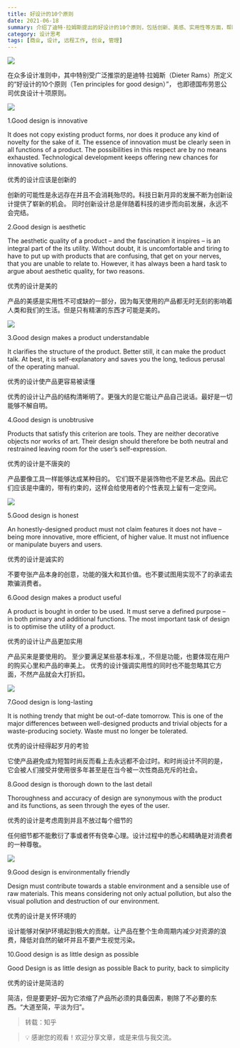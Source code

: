 ```yaml
---
title: 好设计的10个原则
date: 2021-06-18
summary: 介绍了迪特·拉姆斯提出的好设计的10个原则，包括创新、美感、实用性等方面，帮助读者理解优秀设计的核心要素。
category: 设计思考
tags: [商业, 设计, 远程工作, 创业, 管理]
---
```


![](https://blog-1259751088.cos.ap-shanghai.myqcloud.com/20201130233051.jpeg)

在众多设计准则中，其中特别受广泛推崇的是迪特·拉姆斯（Dieter Rams）所定义的“好设计的10个原则（Ten principles for good design）”， 也即德国布劳恩公司优良设计十项原则。

![](https://blog-1259751088.cos.ap-shanghai.myqcloud.com/uPic/ZvlNUr.png)

1.Good design is innovative

It does not copy existing product forms, nor does it produce any kind of novelty for the sake of it. The essence of innovation must be clearly seen in all functions of a product. The possibilities in this respect are by no means exhausted. Technological development keeps offering new chances for innovative solutions.

优秀的设计应该是创新的

创新的可能性是永远存在并且不会消耗殆尽的。科技日新月异的发展不断为创新设计提供了崭新的机会。 同时创新设计总是伴随着科技的进步而向前发展，永远不会完结。

2.Good design is aesthetic

The aesthetic quality of a product – and the fascination it inspires – is an integral part of the its utility. Without doubt, it is uncomfortable and tiring to have to put up with products that are confusing, that get on your nerves, that you are unable to relate to. However, it has always been a hard task to argue about aesthetic quality, for two reasons.

优秀的设计是美的

产品的美感是实用性不可或缺的一部分，因为每天使用的产品都无时无刻的影响着人类和我们的生活。但是只有精湛的东西才可能是美的。

![](https://blog-1259751088.cos.ap-shanghai.myqcloud.com/uPic/SkLFKY.png)

3.Good design makes a product understandable

It clarifies the structure of the product. Better still, it can make the product talk. At best, it is self-explanatory and saves you the long, tedious perusal of the operating manual.

优秀的设计使产品更容易被读懂

优秀的设计让产品的结构清晰明了。更强大的是它能让产品自己说话。最好是一切能够不解自明。

4.Good design is unobtrusive

Products that satisfy this criterion are tools. They are neither decorative objects nor works of art. Their design should therefore be both neutral and restrained leaving room for the user’s self-expression.

优秀的设计是不唐突的

产品要像工具一样能够达成某种目的。 它们既不是装饰物也不是艺术品。因此它们应该是中庸的，带有约束的，这样会给使用者的个性表现上留有一定空间。

![](https://blog-1259751088.cos.ap-shanghai.myqcloud.com/20201130233051.jpeg)

5.Good design is honest

An honestly-designed product must not claim features it does not have – being more innovative, more efficient, of higher value. It must not influence or manipulate buyers and users.

优秀的设计是诚实的

不要夸张产品本身的创意，功能的强大和其价值。也不要试图用实现不了的承诺去欺骗消费者。

6.Good design makes a product useful

A product is bought in order to be used. It must serve a defined purpose – in both primary and additional functions. The most important task of design is to optimise the utility of a product.

优秀的设计让产品更加实用

产品买来是要使用的。 至少要满足某些基本标准,，不但是功能，也要体现在用户的购买心里和产品的审美上。 优秀的设计强调实用性的同时也不能忽略其它方面，不然产品就会大打折扣。

![](https://blog-1259751088.cos.ap-shanghai.myqcloud.com/uPic/ZvlNUr.png)

7.Good design is long-lasting

It is nothing trendy that might be out-of-date tomorrow. This is one of the major differences between well-designed products and trivial objects for a waste-producing society. Waste must no longer be tolerated.

优秀的设计经得起岁月的考验

它使产品避免成为短暂时尚反而看上去永远都不会过时。和时尚设计不同的是， 它会被人们接受并使用很多年甚至是在当今被一次性商品充斥的社会。

8.Good design is thorough down to the last detail

Thoroughness and accuracy of design are synonymous with the product and its functions, as seen through the eyes of the user.

优秀的设计是考虑周到并且不放过每个细节的

任何细节都不能敷衍了事或者怀有侥幸心理。设计过程中的悉心和精确是对消费者的一种尊敬。

![](https://blog-1259751088.cos.ap-shanghai.myqcloud.com/uPic/SkLFKY.png)

9.Good design is environmentally friendly

Design must contribute towards a stable environment and a sensible use of raw materials. This means considering not only actual pollution, but also the visual pollution and destruction of our environment.

优秀的设计是关怀环境的

设计能够对保护环境起到极大的贡献。让产品在整个生命周期内减少对资源的浪费，降低对自然的破坏并且不要产生视觉污染。

10.Good design is as little design as possible

Good Design is as little design as possible
Back to purity, back to simplicity

优秀的设计是简洁的

简洁，但是要更好–因为它浓缩了产品所必须的具备因素，剔除了不必要的东西。“大道至简，平淡为归”。

> 转载：知乎

> 💡 感谢您的观看！欢迎分享文章，或是来信与我交流。